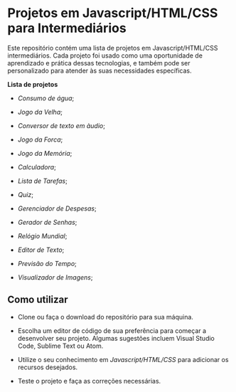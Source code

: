 # Projetos em Javascript/HTML/CSS para Intermediários

Este repositório contém uma lista de projetos em Javascript/HTML/CSS intermediários.
Cada projeto foi usado como uma oportunidade de aprendizado e prática dessas tecnologias, e também pode ser personalizado para atender às suas necessidades específicas.

**Lista de projetos**

- _Consumo de água_;

- _Jogo da Velha_;

- _Conversor de texto em àudio_;

- _Jogo da Forca_;

- _Jogo da Memória_;

- _Calculadora_;

- _Lista de Tarefas_;

- _Quiz_;

- _Gerenciador de Despesas_;

- _Gerador de Senhas_;

- _Relógio Mundial_;

- _Editor de Texto_;

- _Previsão do Tempo_;

- _Visualizador de Imagens_;

## Como utilizar

- Clone ou faça o download do repositório para sua máquina.

- Escolha um editor de código de sua preferência para começar a desenvolver seu projeto. Algumas sugestões incluem Visual Studio Code, Sublime Text ou Atom.

- Utilize o seu conhecimento em _Javascript/HTML/CSS_ para adicionar os recursos desejados.

- Teste o projeto e faça as correções necessárias.
